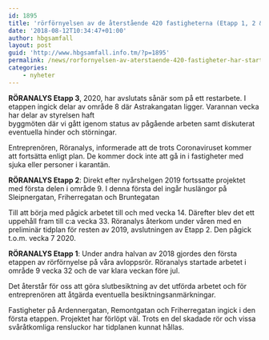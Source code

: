 ```yaml
---
id: 1895
title: 'rörförnyelsen av de återstående 420 fastigheterna (Etapp 1, 2 & 3)'
date: '2018-08-12T10:34:47+01:00'
author: hbgsamfall
layout: post
guid: 'http://www.hbgsamfall.info.tm/?p=1895'
permalink: /news/rorfornyelsen-av-aterstaende-420-fastigheter-har-startat/
categories:
    - nyheter
---
```


**RÖRANALYS Etapp 3**, 2020, har avslutats sånär som på ett restarbete. I etappen ingick delar av område 8 där Astrakangatan ligger. Varannan vecka har delar av styrelsen haft  
byggmöten där vi gått igenom status av pågående arbeten samt diskuterat eventuella hinder och störningar.

Entreprenören, Röranalys, informerade att de trots Coronaviruset kommer att fortsätta enligt plan. De kommer dock inte att gå in i fastigheter med sjuka eller personer i karantän.

**RÖRANALYS Etapp 2**: Direkt efter nyårshelgen 2019 fortssatte projektet med första delen i område 9. I denna första del ingår huslängor på Sleipnergatan, Friherregatan och Bruntegatan

Till att börja med pågick arbetet till och med vecka 14. Därefter blev det ett uppehåll fram till c:a vecka 33. Röranalys återkom under våren med en preliminär tidplan för resten av 2019, avslutningen av Etapp 2. Den pågick t.o.m. vecka 7 2020.

**RÖRANALYS Etapp 1**: Under andra halvan av 2018 gjordes den första etappen av rörförnyelse på våra avloppsrör. Röranalys startade arbetet i område 9 vecka 32 och de var klara veckan före jul.

Det återstår för oss att göra slutbesiktning av det utförda arbetet och för entreprenören att åtgärda eventuella besiktningsanmärkningar.

Fastigheter på Ardennergatan, Remontgatan och Friherregatan ingick i den första etappen. Projektet har förlöpt väl. Trots en del skadade rör och vissa svåråtkomliga rensluckor har tidplanen kunnat hållas.
